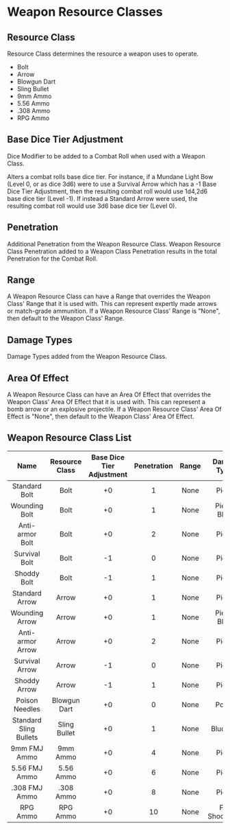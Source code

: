 # Weapon Resource Classes

## Resource Class

Resource Class determines the resource a weapon uses to operate.

- Bolt
- Arrow
- Blowgun Dart
- Sling Bullet
- 9mm Ammo
- 5.56 Ammo
- .308 Ammo
- RPG Ammo

## Base Dice Tier Adjustment

Dice Modifier to be added to a Combat Roll when used with a Weapon Class.

Alters a combat rolls base dice tier. For instance, if a Mundane Light Bow (Level 0, or as dice 3d6) were to use a Survival Arrow which has a -1 Base Dice Tier Adjustment, then the resulting combat roll would use 1d4,2d6 base dice tier (Level -1). If instead a Standard Arrow were used, the resulting combat roll would use 3d6 base dice tier (Level 0).

## Penetration

Additional Penetration from the Weapon Resource Class. Weapon Resource Class Penetration added to a Weapon Class Penetration results in the total Penetration for the Combat Roll.

## Range

A Weapon Resource Class can have a Range that overrides the Weapon Class' Range that it is used with. This can represent expertly made arrows or match-grade ammunition. If a Weapon Resource Class' Range is "None", then default to the Weapon Class' Range.

## Damage Types

Damage Types added from the Weapon Resource Class.

## Area Of Effect

A Weapon Resource Class can have an Area Of Effect that overrides the Weapon Class' Area Of Effect that it is used with. This can represent a bomb arrow or an explosive projectile. If a Weapon Resource Class' Area Of Effect is "None", then default to the Weapon Class' Area Of Effect.

## Weapon Resource Class List

|          Name          | Resource Class | Base Dice Tier Adjustment | Penetration | Range | Damage<br />Types | Area Of<br />Effect |
| :--------------------: | :------------: | :-----------------: | :---------: | :---: | :---------------: | :-----------------: |
|     Standard Bolt      |      Bolt      |         +0          |      1      | None  |      Pierce       |        None         |
|     Wounding Bolt      |      Bolt      |         +0          |      1      | None  |   Pierce, Bleed   |        None         |
|    Anti-armor Bolt     |      Bolt      |         +0          |      2      | None  |      Pierce       |        None         |
|     Survival Bolt      |      Bolt      |         -1          |      0      | None  |      Pierce       |        None         |
|      Shoddy Bolt       |      Bolt      |         -1          |      1      | None  |      Pierce       |        None         |
|     Standard Arrow     |     Arrow      |         +0          |      1      | None  |      Pierce       |        None         |
|     Wounding Arrow     |     Arrow      |         +0          |      1      | None  |   Pierce, Bleed   |        None         |
|    Anti-armor Arrow    |     Arrow      |         +0          |      2      | None  |      Pierce       |        None         |
|     Survival Arrow     |     Arrow      |         -1          |      0      | None  |      Pierce       |        None         |
|      Shoddy Arrow      |     Arrow      |         -1          |      1      | None  |      Pierce       |        None         |
|     Poison Needles     |  Blowgun Dart  |         +0          |      0      | None  |      Poison       |        None         |
| Standard Sling Bullets |  Sling Bullet  |         +0          |      1      | None  |     Bludgeon      |        None         |
|      9mm FMJ Ammo      |    9mm Ammo    |         +0          |      4      | None  |      Pierce       |        None         |
|     5.56 FMJ Ammo      |   5.56 Ammo    |         +0          |      6      | None  |      Pierce       |        None         |
|     .308 FMJ Ammo      |   .308 Ammo    |         +0          |      8      | None  |      Pierce       |        None         |
|        RPG Ammo        |    RPG Ammo    |         +0          |     10      | None  |  Fire, Shockwave  |    30 ft Sphere     |

